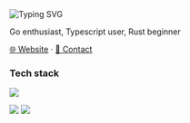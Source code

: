 <!-- 
[![Typing SVG]([https://readme-typing-svg.demolab.com?font=Fira+Code&weight=600&size=24&pause=1000&color=5086A1FF&center=true&vCenter=true&random=false&width=280&lines=Hi%2CI'm+pengzhanbo%F0%9F%91%8B](https://readme-typing-svg.demolab.com?font=Fira+Code&pause=1000&width=435&lines=Molly+Fraser))](https://git.io/typing-svg)
-->

<picture>
 <img src="https://readme-typing-svg.demolab.com?font=Fira+Code&pause=1000&width=435&lines=Molly+Fraser" alt="Typing SVG" />
</picture>

Go enthusiast, Typescript user, Rust beginner

[🌐 Website](https://mollyfraser.dev) · [📇 Contact](mailto:mollymaefraser@gmail.com) 


### Tech stack

<picture><img src="https://skillicons.dev/icons?i=ts,golang,bash,css,docker,figma,github,rust,gitlab,html,kubernetes,linux,npm,postgres,svelte,terraform"></picture>


<picture>
  <source
    srcset="https://github-readme-stats.vercel.app/api?username=mollymaefraser&show_icons=true&hide_border=true&line_height=24&theme=dark&t=1"
    media="(prefers-color-scheme: dark)"
  />
  <img src="https://github-readme-stats.vercel.app/api?username=mollymaefraser&show_icons=true&hide_border=true&line_height=24&t=1" />
</picture>
<picture>
  <source
    srcset="https://github-readme-stats.vercel.app/api/top-langs/?username=mollymaefraser&layout=compact&hide_border=true&langs_count=8&theme=dark"
    media="(prefers-color-scheme: dark)"
  />
  <img src="https://github-readme-stats.vercel.app/api/top-langs/?username=mollymaefraser&layout=compact&hide_border=true&langs_count=8" />
</picture>

